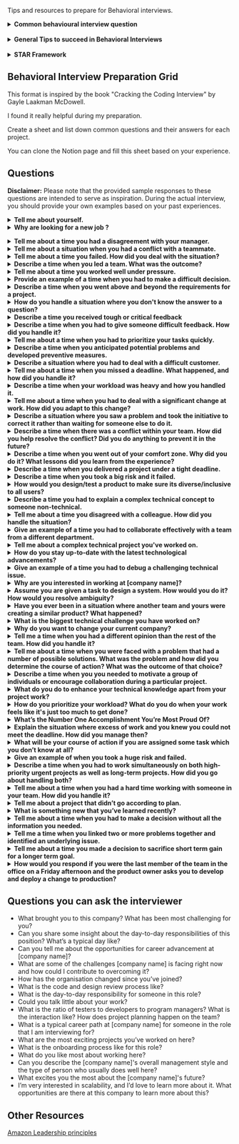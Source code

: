 
Tips and resources to prepare for Behavioral interviews.

<details>
<summary> <b>Common behavioural interview question </b></summary>

## Common behavioural interview question

<details>
<summary><b>Tell me about yourself.</b></summary>
I'm a Software Engineer with 5 years of experience in the tech industry, specializing in backend development. I hold a bachelor's degree in Computer Science, which gave me a strong foundation in programming and problem-solving.

Throughout my career, I've worked extensively with Java, Spring Boot, Hibernate, RESTful APIs, and Microservices, along with cloud services like AWS and Azure for developing web applications. Additionally, I have 2.5 years of experience as a full-stack developer, creating web applications using Angular and mobile apps with the Ionic and Cordova frameworks. My expertise extends to SQL and NoSQL databases, Kafka, Kubernetes, and other development tools as needed.

In my most recent role at Walmart Global Tech as an SDE III, I was part of a team that developed a data collection and insight generation application. This experience honed my technical skills and provided me with a solid foundation in large-scale product development, Agile methodologies, and SDLC in a complex environment.

I'm currently seeking new opportunities to expand my skill set with cutting-edge technologies, take on more ownership, contribute to the product vision, and possibly develop some leadership skills. I look forward to contributing to innovative projects and being part of a dynamic and forward-thinking environment.
</details>

<details>
<summary><b>Tell me about your project.</b></summary>
I'd love to tell you about a project I worked on called Customer Perception. This application is all about helping Walmart understand their customers better. It allows users to choose a specific group of customers, send them surveys, and then analyze the feedback to gain insights.

One of the coolest features is the Customer Spark Community, which launched in October 2018. It's Walmart's first exclusive community of customers who participate in various activities and earn points that can be redeemed for Walmart gift cards.

Customer Perception helps Walmart conduct research to understand why customers make certain decisions and how to influence those decisions. It also identifies the perceptions that affect brand and category sales.

Key features include:
* Collecting customer feedback through surveys
* Selecting audiences based on demographic and transaction data
* Using ready-made survey templates
* Providing detailed data reports and visualizations

The tech stack includes Java and Spring Boot for the backend, with a microservices architecture and Node.js. For databases, we use Elastic Search, AzureSQL, CosmosDB, BigQuery, and Azure Data Lake. The UI is built with React.js, data integration is handled by Kafka, and observability tools include Dynatrace, Splunk, and Spotlight.

![Application design overview](images/cp-application-overview-design.png)
</details>

</details>
<br>


<details>
<summary> <b>General Tips to succeed in Behavioral Interviews </b></summary>

## General Tips to succeed in Behavioral Interviews
1. **Understand the STAR Method:** Familiarize yourself with the STAR method (Situation, Task, Action, Result) for structuring your responses. This helps you provide clear and concise answers and keeps your answers focused.
1. **Listen attentively:** Pay close attention to the interviewer's questions and follow-up prompts. Make sure your responses directly address what's being asked.
1. **Be concise:** Keep your answers short and to the point. Don't go off-topic.
1. **Ask Clarifying Questions:** If you're unsure about a question, ask for clarification to ensure you understand what the interviewer is looking for It's ok to tell the interviewer you want time to collect your thoughts.
1. **Avoid Negative Language:** Refrain from speaking negatively about past employers, colleagues, or experiences.
1. **Stay professional and constructive:** You don't want to be disrespectful, offensive, arrogant, mean, confrontational.
1. **Highlight your strengths:** Frame your responses in a positive light. Even when discussing challenges or failures, focus on what you learned and how you improved.
1. **Ask thoughtful questions:** Interviewing is a two-way street. Ask questions to learn more about the company, culture, etc..
1. **It's ok to not have answer to every question:** If you are asked a question which you can't recall from past experience you can tell the interviewer *"I think I don't actually have this experience but I would love to tell you how I would react in this situation"*
1. **Highlight you are a Team Player:** Strike a balance between highlighting your qualities and your ability to work in a team and help others. Talk about stories that reflect qualities and team work (both you qualities and team work).
1. **Be Honest:** If you don't know the answer to a question, it's better to admit it than to make something up.
1. **Prepare ahead of time:** Preparing before the interview will help you remember things more easily and frame answers better.
1. **Practice common questions:** Best way to prepare is to go through common interview questions and think about how you would answer them.

</details>
<br>
<details>
<summary><b> STAR Framework</b></summary>
## STAR Framework
The STAR framework is a structured method for answering behavioral interview questions effectively.

STAR stands for Situation, Task, Action, and Result.

- **Situation (S):** Begin by describing the specific situation or context you were in. Set the stage for your story. Provide enough background information to help the interviewer understand the scenario.
    - Example: "In my previous role as a software engineer at XYZ Company, we were working on a project to improve the performance of our e-commerce platform."
-  **Task (T):** Next, explain the task or challenge you were faced with. What were the goals or objectives you needed to achieve in that situation?
    - Example: "The task was to reduce page load times and increase the overall responsiveness of our website to enhance the user experience."
- **Action (A):** Describe the actions you took to address the task or challenge. This is the most critical part of your response. Be specific about the steps you took, your responsibilities, and your thought process. Focus on your actions, not the team's actions.
    - Example: "To address this challenge, I first conducted a performance analysis to identify bottlenecks in the code. Then, I collaborated with the front-end and back-end teams to implement code optimizations, including browser caching, image compression, and code minification. I also introduced lazy loading for non-essential content."
- **Result (R):** Finally, share the results or outcomes of your actions. Be quantitative whenever possible. Describe the impact of your actions on the situation or task.
    - Example: "As a result of our optimizations, we achieved a 30% reduction in page load times and a 20% improvement in overall website performance. This led to a 15% increase in user engagement, as measured by longer session durations and higher conversion rates."

Here are a few more common behavioral interview questions along with STAR-based responses:
1. Tell me about a time when you had to solve a complex technical problem.
    - **Situation:** "While working as a software engineer at Company X..."
    - **Task:** "I was tasked with resolving a critical performance issue..."
    - **Action:** "I began by analyzing the codebase and identifying the root cause of the problem..."
    - **Result:** "As a result of my efforts, we saw a 40% improvement in system performance, leading to faster response times and increased customer satisfaction."
1. Describe a situation where you had to work as part of a team to achieve a common goal.
    - **Situation:** "During my tenure as a member of the development team at Company Y..."
    - **Task:** "Our goal was to deliver a major software release on schedule..."
    - **Action:** "I collaborated closely with my team members, participating in daily stand-ups, code reviews, and pair programming sessions..."
    - **Result:** "Thanks to our teamwork, we successfully delivered the release on time, resulting in positive feedback from stakeholders and increased user adoption."
1. Can you share an example of a time when you had to adapt to a rapidly changing project requirement?
    - **Situation:** "While working on a mobile app project at Company Z..."
    - **Task:** "The client requested several last-minute changes to the app's user interface design..."
    - **Action:** "I quickly organized a meeting with the design and development teams to discuss the changes and their feasibility within the timeline..."
    - **Result:** "We successfully implemented the design changes without delaying the project, and the app received positive reviews from users."

</details>


## Behavioral Interview Preparation Grid
This format is inspired by the book "Cracking the Coding Interview" by Gayle Laakman McDowell.

I found it really helpful during my preparation.

Create a sheet and list down common questions and their answers for each project.

You can clone the Notion page and fill this sheet based on your experience.

[//]: # (![Interview Preparation Grid]&#40;images/interview-preparation-grid.png&#41;)
[//]: # ([Notion Page]&#40;https://ashishps.notion.site/ashishps/Behavioral-Interview-Preparation-Grid-95f97d42f3494d86a3a683752c4b54b5&#41;)


## Questions
**Disclaimer:** Please note that the provided sample responses to these questions are intended to serve as inspiration. During the actual interview, you should provide your own examples based on your past experiences.
<details>
<summary><b>Tell me about yourself.</b></summary>
I am a software developer with over five years of experience in the tech industry, specializing in full-stack development. My journey in software development began with a bachelor's degree in Computer Science, which laid a solid foundation in programming and problem-solving skills.

Throughout my career, I have worked with various technologies and programming languages, including JavaScript, Python, and Java. I have a strong background in developing web applications, and I am particularly passionate about creating user-friendly, efficient, and scalable solutions. My most recent role was with XYZ Tech, where I was part of a team that developed a cloud-based logistics management system. This project not only honed my technical skills but also improved my abilities in teamwork and communication.

I am always eager to learn and grow. Apart from my project work, I regularly engage in professional development activities. This includes taking online courses to stay updated with the latest technological trends, participating in coding challenges, and contributing to open-source projects.

In my free time, I enjoy attending tech meetups and seminars, which helps me stay connected with the tech community and continuously learn from my peers. I also have a keen interest in AI and machine learning, and I am currently working on a personal project that utilizes machine learning algorithms to analyze and predict user behavior.

I am excited about the opportunity to bring my diverse skill set, passion for technology, and collaborative spirit to your team. I look forward to contributing to innovative projects and being a part of the dynamic and forward-thinking environment that your company is known for.
</details>
<details>
<summary><b>Why are looking for a new job ?</b></summary>
Loved my time at Walmart, While I've learned a ton at Walmart, especially seeing the big picture beyond just coding (thanks for that!), the structure can sometimes slow things down. 

At this point in my career, with 5 years of experience, I'm feeling the itch to grow beyond coding. Ideally, I'd love to explore new tech, contribute to product vision, a place with more ownership where my ideas can make a real impact and maybe even develop some leadership skills.

Honestly, the bureaucracy can sometimes make it tough to see your individual impact. Looking for a place with more ownership and a chance to make a real difference. Plus, the job market feels shaky for big companies, so security's a factor too.</details>
<details>
<summary><b>Tell me about a time you had a disagreement with your manager.</b></summary>
<ul>
    <li>
        <b>Situation: </b>At my previous job as a software engineer, I once found myself in disagreement with my manager over the approach to a new feature in our software application. My manager wanted to implement the feature using a certain technology stack that I believed was not the best choice for our long-term goals.
    </li>
    <li>
        <b>Task: </b>My task was to effectively communicate my concerns and suggest an alternative approach that I believed was more beneficial for the project.
    </li>
    <li>
        <b>Action: </b>I requested a one-on-one meeting with my manager to discuss this issue in detail. Before the meeting, I prepared a comprehensive comparison of the two technology stacks, highlighting aspects like long-term maintainability, performance, compatibility with our existing systems, and overall impact on the project timeline. During the meeting, I presented my findings in a respectful and concise manner, emphasizing my commitment to the project's success and the team's efficiency. I also made it clear that I respected his experience and perspective and was open to further discussion and compromise.
    </li>
    <li>
        <b>Result: </b>My manager appreciated the thorough analysis and was impressed with the initiative I had taken to research the alternatives. After further discussion and consultation with the team, we decided to adopt a hybrid approach, incorporating elements from both our suggestions. This incident not only led to a more robust solution for our project but also strengthened my relationship with my manager. It taught me the importance of open communication, thorough preparation, and respect for different viewpoints in resolving professional disagreements.
    </li>
</ul>
</details>
<details>
<summary><b>Tell me about a situation when you had a conflict with a teammate.</b></summary>
<ul>
    <li>
        <b>Situation: </b>During a previous role as a software developer, I was part of a team working on a new feature for our company’s main product. A conflict arose with a teammate, let's call her Sarah, who disagreed with my proposed implementation approach, favoring a different, more complex solution.
    </li>
    <li>
        <b>Task: </b>My task was to resolve this conflict in a way that would not only maintain team harmony but also ensure the best technical solution was chosen for our project.
    </li>
    <li>
        <b>Action: </b>I initiated a meeting with Sarah to understand her perspective and concerns. I listened attentively to her reasoning and explained my viewpoint and the benefits of my approach, including better maintainability and faster implementation time. Realizing that we were both not fully aligned, I suggested we present both approaches to the team and gather input. During the team meeting, we discussed the pros and cons of each method in detail. I made sure to keep the discussion focused on the technical merits of each approach rather than personal preferences.
    </li>
    <li>
        <b>Result: </b>The team ultimately decided that a combination of both our approaches was the best way forward. This hybrid solution combined the robustness of Sarah's method with the simplicity of mine. This resolution not only led to the successful completion of the feature but also improved my professional relationship with Sarah. We both appreciated each other's expertise and commitment to the project. This experience taught me the value of collaboration, open communication, and the importance of considering different perspectives in problem-solving.
    </li>
</ul>
</details>
<details>
<summary><b>Tell me about a time you failed. How did you deal with the situation?</b></summary>
<ul>
    <li>
        <b>Situation: </b>In my role as a software developer at a tech startup, I was responsible for developing a new feature for our application. This feature was highly anticipated and was supposed to significantly enhance user experience.
    </li>
    <li>
        <b>Task: </b>The task was not only to develop the feature but also to ensure it was robust and bug-free before the scheduled release date.
    </li>
    <li>
        <b>Action: </b>In my eagerness to meet the deadline and impress the team, I rushed through the testing phase, skipping some of the more thorough, time-consuming tests I usually perform. The feature was deployed in the update, but it quickly became apparent that it contained a critical bug that severely affected user experience. Realizing my mistake, I immediately took responsibility and informed my team lead. I then worked diligently to fix the bug, conducting a comprehensive review and testing process to ensure no other issues were present. I also initiated a root cause analysis to understand why the bug was missed and to prevent similar issues in the future.
    </li>
    <li>
        <b>Result: </b>The bug was fixed and an updated version of the app was released within 24 hours. While the initial release did cause some user frustration, my prompt response and communication with the affected users helped mitigate the situation. This experience was a humbling lesson in the importance of maintaining rigorous quality standards, regardless of time pressures. It also highlighted the value of thorough testing and the need to balance speed with reliability in software development. Since then, I have been more diligent in my testing processes, contributing to higher overall quality in subsequent releases.
    </li>
</ul>
</details>
<details>
<summary><b>Describe a time when you led a team. What was the outcome?</b></summary>
<ul>
    <li>
        <b>Situation: </b>At my previous job in a tech company, I was appointed as the lead developer for a critical project. The project's goal was to develop a new feature for our flagship product that would enable better data analytics capabilities for our clients.
    </li>
    <li>
        <b>Task: </b>My task was to lead a team of five developers and two UI/UX designers to deliver the project within a six-month timeframe. This involved not only technical leadership but also coordinating with other departments, managing timelines, and ensuring the team remained motivated and productive.
    </li>
    <li>
        <b>Action: </b>To effectively manage this project, I started by organizing a kickoff meeting to align everyone with the project goals and timelines. I established clear communication channels and regular check-ins to monitor progress. I encouraged open discussions, allowing team members to voice their ideas and concerns, fostering a collaborative environment. Recognizing the strengths of each team member, I delegated tasks accordingly, ensuring an efficient workflow. To maintain morale and manage workloads, I implemented flexible working hours and regular team-building activities. I also liaised with other department heads to ensure our work was in sync with the company's overall objectives and timelines.
    </li>
    <li>
        <b>Result: </b>The team worked cohesively and efficiently under this structure. We successfully completed the project two weeks ahead of schedule and within budget. The new feature was well-received by clients, leading to a 20% increase in customer satisfaction and a 15% increase in product sales. The project's success also led to my team being recognized by the company’s senior management, and several team members were subsequently promoted. This experience reinforced my skills in leadership, project management, and team collaboration, and it was a significant milestone in my professional development.
    </li>
</ul>
</details>
<details>
<summary><b>Tell me about a time you worked well under pressure.</b></summary>
<ul>
    <li>
        <b>Situation: </b>At my previous position as a software developer, our company faced a critical situation when a major client reported a significant bug in our software, which was affecting their day-to-day operations. The bug needed to be resolved urgently to maintain our client relationship and reputation.
    </li>
    <li>
        <b>Task: </b>As part of the development team, it was my responsibility to quickly identify and fix the bug. The pressure was immense due to the high stakes involved and the tight deadline set by the client, who needed the issue resolved within 48 hours.
    </li>
    <li>
        <b>Action: </b>I immediately began working on the issue, meticulously combing through the code to identify the source of the bug. To manage the pressure, I broke down the task into smaller, manageable parts and set mini-deadlines for each. I stayed in constant communication with my team, updating them on my progress and seeking their input when necessary. I also coordinated with the client's technical team to better understand the issue from their perspective. After long hours of focused work, I identified a flaw in the recent update that caused the bug. I worked on the fix, rigorously tested it to ensure it wouldn't lead to other issues, and then deployed it.
    </li>
    <li>
        <b>Result: </b>The bug was resolved well within the 48-hour deadline. The client was extremely pleased with the prompt and efficient response, and our swift action helped strengthen their trust in our company. This experience not only demonstrated my ability to work effectively under pressure but also reinforced the importance of clear communication, teamwork, and a methodical approach to problem-solving in high-pressure situations. It was a significant learning experience and a testament to my resilience and technical skills.
    </li>
</ul>
</details>
<details>
<summary><b>Provide an example of a time when you had to make a difficult decision.</b></summary>
<ul>
    <li>
        <b>Situation: </b>In my last role as a software developer at a mid-sized tech company, we were working on a major update for one of our key products. During the development phase, I discovered that a significant portion of the legacy code was not compatible with the new features we planned to implement.
    </li>
    <li>
        <b>Task: </b>As the lead developer, it was my responsibility to decide whether to refactor the legacy code, which would be time-consuming and potentially delay our release, or to proceed with the existing codebase, which would limit the functionality of the new features.
    </li>
    <li>
        <b>Action: </b>After a thorough analysis, I concluded that refactoring the legacy code was essential for the long-term success and scalability of the product. I presented my findings to the team and management, outlining the benefits of refactoring against the potential risks and delays. This involved a detailed explanation of the technical challenges and the implications for product performance. I advocated for a phased approach to the refactor, which would allow us to manage the workload more effectively and minimize disruption.
    </li>
    <li>
        <b>Result: </b>My decision was supported by the team and management. The refactoring process took an additional three weeks, but the outcome was a more robust, efficient, and scalable product. This decision not only improved the current update but also streamlined future development efforts, as the new codebase was much easier to work with. The product's performance metrics improved significantly, and the feedback from clients was overwhelmingly positive. This experience taught me the importance of making forward-thinking decisions, even when they involve difficult trade-offs, and reinforced the value of clear communication and strategic planning in software development.
    </li>
</ul>
</details>
<details>
<summary><b>Describe a time when you went above and beyond the requirements for a project.</b></summary>
<ul>
    <li>
        <b>Situation: </b>While working as a software developer at a tech startup, I was part of a team developing a new mobile application. The project had a tight deadline and was crucial for the company's growth strategy.
    </li>
    <li>
        <b>Task: </b>My initial responsibility was to develop several features of the app within the set timeline. However, I recognized an opportunity to not only meet but exceed the project requirements by enhancing the user experience and performance of the application.
    </li>
    <li>
        <b>Action: </b>After completing my assigned tasks ahead of schedule, I took the initiative to conduct additional research on the latest user interface (UI) and user experience (UX) trends relevant to our app. I proposed and received approval to implement a set of advanced UI enhancements. Outside of regular work hours, I developed a more intuitive navigation system and integrated several innovative features, such as gesture controls and predictive text input, which were not part of the original scope. I collaborated with the UI/UX team to ensure these enhancements aligned with the overall design philosophy and with the backend team to ensure compatibility and performance optimization.
    </li>
    <li>
        <b>Result: </b>The additional features I implemented were well-received by the team and, ultimately, by the users upon release. The app received positive reviews, particularly highlighting its user-friendly interface and innovative features. These enhancements played a significant role in the app achieving a higher than expected user retention rate. This experience not only demonstrated my commitment and ability to go above and beyond but also underscored the importance of proactive initiative and staying ahead of industry trends in software development.
    </li>
</ul>
</details>
<details>
<summary><b>How do you handle a situation where you don't know the answer to a question?</b></summary>
<ul>
    <li>
        <b>Situation: </b>In my previous role as a software developer at a tech firm, during a crucial client meeting, I was asked about integrating our software with a technology I was not familiar with.
    </li>
    <li>
        <b>Task: </b>It was important to handle the situation professionally without losing the client's confidence in our team's expertise.
    </li>
    <li>
        <b>Action: </b>I acknowledged that I didn’t have the information on hand but assured them of my commitment to finding a solution. I explained the steps I would take to get the necessary information: firstly, researching the technology myself, and secondly, consulting with my team who might have relevant experience or insights. I requested a short period to gather the information and scheduled a follow-up meeting. After the client meeting, I delved into researching the technology, learning its fundamentals, and how it could potentially integrate with our software. I also reached out to a colleague who had experience with similar integrations and gathered valuable insights.
    </li>
    <li>
        <b>Result: </b>Within two days, I was able to not only understand the technology but also developed a preliminary integration strategy. In the follow-up meeting, I presented this strategy to the client, which not only met their requirements but also showcased our team's adaptability and commitment to providing tailored solutions. The client was impressed with the quick turnaround and the thoroughness of the response, which further strengthened our relationship. This experience reinforced the importance of honest communication, proactive problem-solving, and leveraging team knowledge in my professional development.
    </li>
</ul>
</details>
<details>
<summary><b>Describe a time you received tough or critical feedback</b></summary>
<ul>
    <li>
        <b>Situation: </b>In my role as a software developer at a tech company, we had just completed a major phase of a project where I was responsible for developing a key component of the application. During our review meeting, my manager provided critical feedback on my work.
    </li>
    <li>
        <b>Task: </b>The feedback was regarding the performance inefficiencies in the code I had written. My task was not only to address the specific issue but also to demonstrate my ability to respond constructively to critical feedback.
    </li>
    <li>
        <b>Action: </b>Initially, I was surprised as I had put significant effort into the project. However, I recognized the importance of embracing constructive criticism to improve. I requested more details to understand the specific concerns. I then took time to thoroughly review my code and identified areas where performance could be optimized. I also reached out to a more experienced colleague for advice on best practices in performance optimization. Over the next week, I worked on revising the code, implementing more efficient algorithms, and reducing unnecessary complexity. Additionally, I volunteered to attend a workshop on advanced performance optimization techniques to further enhance my skills.
    </li>
    <li>
        <b>Result: </b>The revised code significantly improved the application's performance, receiving positive feedback from both my manager and the client. This experience taught me the value of constructive feedback as a tool for professional growth. It also highlighted the importance of continuous learning and collaboration in software development. Responding positively to this tough feedback not only improved the project outcome but also helped me develop as a more skilled and adaptable developer.
    </li>
</ul>
</details>
<details>
<summary><b>Describe a time when you had to give someone difficult feedback. How did you handle it?</b></summary>
<ul>
    <li>
        <b>Situation: </b>While working as a senior software developer at a tech company, I was mentoring a junior developer, let's call him Alex. Alex was enthusiastic and talented, but I noticed that his code often lacked proper documentation, which is crucial for our team's workflow and long-term project maintenance.
    </li>
    <li>
        <b>Task: </b>My task was to provide Alex with this critical feedback in a way that was constructive and encouraging, without discouraging his enthusiasm and confidence.
    </li>
    <li>
        <b>Action: </b>I arranged a one-on-one meeting with Alex to discuss his recent work. I started by acknowledging the strengths in his coding skills and the value he brought to the team. Then, I gently introduced the issue of the lack of documentation in his code. I explained the importance of comprehensive documentation, not only for the current team but also for any future developers who might work on the project. To guide him, I provided examples of well-documented code and offered to share resources and best practices on effective documentation. I made sure to keep the tone of the conversation positive and focused on growth and learning.
    </li>
    <li>
        <b>Result: </b>Alex responded well to the feedback. He understood the importance of documentation and began to improve in this area. Over the next few projects, there was a noticeable enhancement in his code documentation. He even thanked me later for the feedback, acknowledging how it helped him become a better developer. This experience underscored the importance of delivering feedback in a constructive manner, focusing on growth and learning, and the value of mentorship in a team's development.
    </li>
</ul>
</details>
<details>
<summary><b>Tell me about a time when you had to prioritize your tasks quickly.</b></summary>
<ul>
    <li>
        <b>Situation: </b>In my previous role as a software developer at a fast-paced tech startup, our team was often juggling multiple projects simultaneously. There was one particular week where the demands peaked unexpectedly.
    </li>
    <li>
        <b>Task: </b>I was in the middle of developing a new feature for our main product, but at the same time, a critical bug was reported in another project that I had previously worked on. This bug was causing significant issues for one of our key clients. My task was to address both the urgent bug fix and the ongoing development work without compromising the quality and timeline of either.
    </li>
    <li>
        <b>Action: </b>I quickly assessed the situation and prioritized the tasks. Resolving the critical bug was the immediate priority due to its impact on the client. I communicated this to my team lead and requested a brief pause on the feature development. I then focused on identifying and fixing the bug. After dedicating a few hours to this, I was able to deploy a patch to resolve the issue. Once the urgent matter was handled, I shifted my focus back to the feature development. To manage my time effectively, I broke down the remaining development work into smaller tasks and set specific mini-deadlines. I also stayed a couple of extra hours for the next few days to ensure I was back on track with the feature development.
    </li>
    <li>
        <b>Result: </b>The quick response to the bug resulted in minimal disruption for the client, who expressed their appreciation for our prompt action. The feature development was also completed on time, meeting the planned release schedule. This experience reinforced my ability to quickly prioritize tasks under pressure, the importance of effective time management, and clear communication with team leads and clients. It was a valuable lesson in balancing urgent and important tasks in a dynamic work environment.
    </li>
</ul>
</details>
<details>
<summary><b>Describe a time when you anticipated potential problems and developed preventive measures.</b></summary>
<ul>
    <li>
        <b>Situation: </b>In my previous role as a software developer at a digital services company, we were working on a large-scale web application expected to handle a high volume of user traffic post-launch.
    </li>
    <li>
        <b>Task: </b>Based on my experience, I recognized early on that we might face scalability issues if the user base grew rapidly. My task was to ensure the application was scalable and could handle the projected increase in traffic without performance degradation.
    </li>
    <li>
        <b>Action: </b>To address this, I proposed conducting a series of load testing procedures before the launch. I collaborated with the testing team to design and implement these tests, which simulated varying levels of user traffic. This allowed us to identify bottlenecks in the system's ability to handle high concurrent user loads. Based on the test results, I led a team effort to optimize database queries, implement efficient caching mechanisms, and utilize load balancing solutions. Additionally, I advocated for the integration of an auto-scaling solution for our cloud infrastructure, ensuring that the application could dynamically adjust to traffic demands.
    </li>
    <li>
        <b>Result: </b>These proactive measures paid off when the application launched. The launch campaign was highly successful, leading to a rapid influx of users. Thanks to the scalability improvements, the application handled the surge in traffic flawlessly, with no significant performance issues. This success not only boosted the client’s confidence in our company but also led to recognition from our senior management for the foresight and technical proficiency demonstrated by our team. This experience reinforced the importance of anticipating potential challenges and proactively implementing solutions in software development.
    </li>
</ul>
</details>
<details>
<summary><b>Describe a situation where you had to deal with a difficult customer.</b></summary>
<ul>
    <li>
        <b>Situation: </b>In my role as a software developer at a software solutions company, we once had a client who was particularly challenging. They were unhappy with the initial version of a custom software tool we developed for them, claiming it didn't meet their expectations despite their requirements being met according to the project brief.
    </li>
    <li>
        <b>Task: </b>My task was to address the client's concerns, understand their specific issues with the product, and find a solution that would satisfy them without compromising our team's workflow and other project commitments.
    </li>
    <li>
        <b>Action: </b>I initiated a meeting with the client to discuss their concerns in detail. During the meeting, I actively listened to their feedback, taking notes on specific issues they pointed out. I realized that there was a gap between their expectations and what was communicated during the project planning phase. To address this, I proposed a series of modifications to the software, which included some additional features that aligned with their business needs. I also set up weekly progress meetings with the client to ensure they were continually updated and their feedback was integrated into the development process. This approach helped in rebuilding their trust and ensuring their requirements were precisely met.
    </li>
    <li>
        <b>Result: </b>The modifications and additional features were well-received by the client. They were particularly pleased with the open line of communication and the responsiveness of our team to their needs. This not only salvaged an important client relationship but also led to further business opportunities with them. The experience taught me the value of empathy, clear communication, and flexibility in customer service. It also highlighted the importance of understanding and managing client expectations effectively in the software development industry.
    </li>
</ul>
</details>
<details>
<summary><b>Tell me about a time when you missed a deadline. What happened, and how did you handle it?</b></summary>
<ul>
    <li>
        <b>Situation: </b>In my previous role as a software developer at a digital agency, I was working on a critical update for a client's e-commerce website. The update was complex, involving several new features and integrations.
    </li>
    <li>
        <b>Task: </b>The project had a tight deadline, and it was my responsibility to ensure the timely delivery of the backend components I was working on. The deadline was crucial as it coincided with a major promotional event the client had planned.
    </li>
    <li>
        <b>Action: </b>As the deadline approached, it became evident that I was going to miss it. Unanticipated technical challenges and integration issues had slowed down the progress significantly. As soon as I realized this, I communicated the situation to my project manager and the client, explaining the reasons for the delay and providing a revised estimate for completion. I also proposed a contingency plan where we would roll out the most critical features first, allowing the client to go ahead with their event, followed by a phased deployment of the remaining features. I increased my work hours and focused intensively on the critical features to meet the new timeline.
    </li>
    <li>
        <b>Result: </b>The client appreciated the transparency and the proactive approach to managing the situation. The critical features were successfully implemented in time for their event, and the remaining updates were rolled out shortly after. Although missing the original deadline was not ideal, the situation was handled in a way that maintained the client’s trust and avoided major disruptions to their business. This experience taught me valuable lessons about risk assessment, contingency planning, and the importance of clear communication under pressure. It also motivated me to develop better time estimation and project management skills, which have been beneficial in my subsequent projects.
    </li>
</ul>
</details>
<details>
<summary><b>Describe a time when your workload was heavy and how you handled it.</b></summary>
<ul>
    <li>
        <b>Situation: </b>At my previous job as a software developer in a growing tech company, there was a period where we were short-staffed due to several team members leaving for new opportunities. During this time, the workload significantly increased as we were in the midst of several key projects.
    </li>
    <li>
        <b>Task: </b>My task was to manage my increased workload effectively, ensuring that all projects I was involved in progressed without compromising on quality or deadlines.
    </li>
    <li>
        <b>Action: </b>I started by prioritizing my tasks based on project deadlines and importance. I organized my work schedule to focus on the most critical tasks during my most productive hours of the day. For larger projects, I broke down tasks into smaller, manageable chunks and set mini-deadlines to keep myself on track. I also communicated transparently with my manager about my capacity, ensuring they were aware of my workload and the progress of the projects. Recognizing the importance of avoiding burnout, I made sure to take regular short breaks to maintain productivity. Additionally, I automated and streamlined some of my routine tasks using scripts, which saved a significant amount of time.
    </li>
    <li>
        <b>Result: </b>Through careful planning and time management, I successfully met all the project deadlines. My approach allowed me to maintain the quality of my work despite the increased pressure. This period was challenging but also proved to be a valuable learning experience in managing heavy workloads, improving efficiency, and the importance of clear communication with management. The experience also demonstrated my ability to adapt and perform under pressure, which was positively acknowledged by my team and management.
    </li>
</ul>
</details>
<details>
<summary><b>Tell me about a time when you had to deal with a significant change at work. How did you adapt to this change?</b></summary>
<ul>
    <li>
        <b>Situation: </b>At my previous position as a software developer in a large tech company, our team was informed that we would be transitioning from our traditional monolithic architecture to a microservices architecture. This was a substantial shift in our approach to software development and required learning new technologies and methodologies.
    </li>
    <li>
        <b>Task: </b>As someone who had primarily worked with monolithic architectures, my task was not only to quickly upskill myself in microservices but also to contribute effectively to the transition process.
    </li>
    <li>
        <b>Action: </b>I took a proactive approach to this challenge. I started by enrolling in an online course on microservices architecture to build a solid theoretical understanding. Simultaneously, I spent time outside of work hours experimenting with creating small microservices to gain practical experience. I also joined study groups within the company where we shared knowledge and best practices. To stay updated, I followed industry experts on social media and participated in relevant webinars and workshops. Throughout this transition, I maintained open communication with my team and manager, sharing my progress and seeking feedback.
    </li>
    <li>
        <b>Result: </b>This proactive and immersive approach enabled me to adapt quickly to the change. Within a few months, I was actively contributing to the design and development of microservices for our projects. My ability to adapt and learn rapidly was recognized by my peers and superiors, and I was given the responsibility to lead a key microservice module in one of our major projects. The transition to microservices significantly improved our team's efficiency and the scalability of our applications. This experience was immensely rewarding as it not only enhanced my technical skills but also demonstrated my adaptability and eagerness to embrace new challenges.
    </li>
</ul>
</details>
<details>
<summary><b>Describe a situation where you saw a problem and took the initiative to correct it rather than waiting for someone else to do it.</b></summary>
<ul>
    <li>
        <b>Situation: </b>In my role as a software developer at a digital marketing agency, I noticed that our project deployment process was inefficient. Each deployment required manual steps that were time-consuming and prone to errors, leading to delays and occasional downtime.
    </li>
    <li>
        <b>Task: </b>Recognizing that this was a recurring problem affecting the productivity of the entire development team, I took it upon myself to find a solution. My task was to streamline the deployment process, reduce the potential for errors, and minimize downtime.
    </li>
    <li>
        <b>Action: </b>I proposed the idea of automating the deployment process to my team lead. After getting the approval, I researched various continuous integration and continuous deployment (CI/CD) tools and selected one that best fit our needs. On my own initiative, I developed a CI/CD pipeline that automated several steps of our deployment process, including code integration, testing, and deployment to production servers. I tested the pipeline thoroughly in a staging environment to ensure its reliability. Once it was ready, I conducted a training session for my team to demonstrate how to use the new system and documented the entire process for future reference.
    </li>
    <li>
        <b>Result: </b>The automated CI/CD pipeline significantly improved our deployment process. It not only reduced the deployment time by over 50% but also nearly eliminated downtime and errors associated with manual deployments. My team appreciated the initiative as it allowed them to focus more on development tasks rather than operational issues. This initiative was recognized by our management, and it led to a more widespread adoption of automation practices within the company. The experience strengthened my problem-solving and initiative-taking skills and demonstrated the importance of proactive actions in improving workplace efficiency.
    </li>
</ul>
</details>
<details>
<summary><b>Describe a time when there was a conflict within your team. How did you help resolve the conflict? Did you do anything to prevent it in the future?</b></summary>
<ul>
    <li>
        <b>Situation: </b>In my previous role as a software developer at a mid-sized tech company, we were working on a significant update for our main product. A conflict arose between two team members, John and Sarah, about the implementation approach for a crucial feature. John wanted to use a more innovative, untested method, while Sarah advocated for a traditional, proven approach. The disagreement escalated, causing a rift in the team and impacting morale.
    </li>
    <li>
        <b>Task: </b>As a senior member of the team, my task was not only to help resolve the conflict but also to restore team harmony and ensure that such conflicts were minimized in the future.
    </li>
    <li>
        <b>Action: </b>I first met with John and Sarah individually to understand their perspectives. I listened empathetically to both, acknowledging the merits of their respective views. Then, I organized a team meeting where John and Sarah could present their arguments. The goal was to foster a constructive discussion rather than a debate. During the meeting, I facilitated a calm and objective discussion, ensuring both sides were heard and respected. After much discussion, we collectively decided to prototype both approaches in a controlled environment to objectively assess their viability. To prevent future conflicts, I proposed regular team-building activities and open-forum meetings where team members could discuss their viewpoints and concerns openly before they escalated into conflicts.
    </li>
    <li>
        <b>Result: </b>The prototyping exercise showed that while John’s method was innovative, it was not stable enough for our current project. We decided to go with Sarah’s approach, but agreed to explore John's method in a future project. This resolution was accepted by both parties, and the team's morale improved significantly. The team-building activities and open forums also proved to be effective in strengthening team cohesion and communication. This experience taught me the importance of effective conflict resolution and proactive communication in maintaining a collaborative and productive team environment.
    </li>
</ul>
</details>
<details>
<summary><b>Describe a time when you went out of your comfort zone. Why did you do it? What lessons did you learn from the experience?</b></summary>
<ul>
    <li>
        <b>Situation: </b>At my previous job as a software developer, I primarily worked on backend development with languages like Java and Python. However, a new project came up that required extensive front-end work, specifically using a modern JavaScript framework that I was not very familiar with at the time.
    </li>
    <li>
        <b>Task: </b>Despite my lack of experience in this area, I volunteered to take on the front-end responsibilities for the project. My goal was to broaden my skill set and contribute more comprehensively to the project’s success.
    </li>
    <li>
        <b>Action: </b>To prepare myself, I started taking online courses and tutorials on the specific JavaScript framework in my own time. I reached out to a colleague who was experienced in front-end development for mentorship and regularly reviewed code with them to ensure I was on the right track. Despite the initial challenges and a steep learning curve, I dedicated extra hours to practice and gradually became more proficient. I actively sought feedback on my work to continuously improve and ensure the quality of the front-end components I was developing.
    </li>
    <li>
        <b>Result: </b>By the end of the project, I had successfully implemented several key front-end features. The experience not only enhanced my technical skills but also gave me a better understanding of the full spectrum of software development. This significantly boosted my confidence in taking on diverse tasks. I learned the importance of adaptability in the tech industry and the value of stepping out of your comfort zone to foster personal and professional growth. This experience has since encouraged me to embrace new challenges and continuously expand my skill set.
    </li>
</ul>
</details>
<details>
<summary><b>Describe a time when you delivered a project under a tight deadline.</b></summary>
<ul>
    <li>
        <b>Situation: </b>In my previous role as a software developer at a fintech company, we were tasked with developing a new feature for our mobile banking app. This feature was crucial for an upcoming regulatory compliance deadline, and we had a very tight timeframe to get it live.
    </li>
    <li>
        <b>Task: </b>My responsibility was to lead the development of this feature, ensuring it met all regulatory requirements and was delivered on time. The deadline was critical, and there was no room for extension due to the regulatory nature of the project.
    </li>
    <li>
        <b>Action: </b>To manage this challenge, I first conducted a thorough planning session with my team to outline the scope and break down the project into smaller, manageable tasks. I then prioritized these tasks based on their importance and dependencies. Recognizing the tight deadline, I implemented agile development practices, with daily stand-up meetings to track progress and identify any blockers early. I also coordinated closely with the compliance and testing teams to ensure that the feature met all necessary regulations and quality standards. To maximize productivity, I encouraged the team to focus on core functionality first and tackle nice-to-have features only if time permitted.
    </li>
    <li>
        <b>Result: </b>Through diligent work and effective team coordination, we completed the development ahead of schedule, which gave us extra time for thorough testing and quality assurance. The feature was successfully launched within the deadline and met all the regulatory requirements. The successful delivery under a tight deadline was well-received by the management and appreciated by the compliance team. This experience reinforced the importance of strategic planning, agile methodologies, and clear communication in successfully managing and delivering projects under tight deadlines.
    </li>
</ul>
</details>
<details>
<summary><b>Describe a time when you took a big risk and it failed.</b></summary>
<ul>
    <li>
        <b>Situation: </b>In my role as a software developer at a tech startup, I was part of a team working on an innovative new feature for our product. Based on my research and understanding of emerging technologies, I proposed using a cutting-edge but relatively untested technology stack that promised significant performance improvements over more established alternatives.
    </li>
    <li>
        <b>Task: </b>My task was to develop a core component of our product using this new technology. I believed that if successful, it would not only enhance the functionality of our product but also give us a competitive edge in the market.
    </li>
    <li>
        <b>Action: </b>After getting approval from my team lead, I began the development process. I invested a significant amount of time learning the intricacies of this new technology and started building the component. I was confident in its potential and worked diligently to integrate it into our product.
    </li>
    <li>
        <b>Result: </b>Unfortunately, despite my efforts, the integration of this new technology did not go as planned. We faced numerous unforeseen challenges, and it became increasingly clear that the technology was not yet stable enough for our needs. The component I developed struggled with reliability issues, and ultimately, we had to revert to a more traditional technology stack, which delayed our development timeline. This experience, while a failure in its immediate objective, provided valuable insights. It taught me the importance of balancing innovation with feasibility, especially in a production environment. I learned the hard way that while it's important to explore and push boundaries, it's equally crucial to thoroughly assess the risks and readiness of new technologies. This experience has since guided me in making more informed decisions when considering the adoption of emerging technologies in projects.
    </li>
</ul>
</details>
<details>
<summary><b>How would you design/test a product to make sure its diverse/inclusive to all users?</b></summary>
<ul>
    <li>
        <b>Situation: </b>In my previous role at a software development company, we were creating a new health and fitness app. Early in the design phase, it became apparent that our initial user interface and content did not adequately address the diverse needs and experiences of all potential users, including those with disabilities and from various cultural backgrounds.
    </li>
    <li>
        <b>Task: </b>My task was to lead the effort in redesigning and testing the app to ensure it was inclusive and accessible to a broad user base, including people with different abilities and from diverse cultural backgrounds.
    </li>
    <li>
        <b>Action: </b>To address this, I initiated a comprehensive review of our design and development process. I advocated for and implemented the following actions:
        <ol>
            <li>
            <b>User Research:</b> Conducted extensive user research to understand the needs and preferences of a diverse user group. This included surveys, interviews, and focus groups with participants of varied ages, abilities, and cultural backgrounds.
            </li>
            <li>
            <b>Inclusive Design Principles:</b> Integrated inclusive design principles into our development process. This involved considering factors such as color contrast for visually impaired users, text size options, and culturally sensitive content.
            </li>
            <li>
            <b>Diverse Testing Team:</b> Assembled a diverse group of beta testers who could provide feedback from different perspectives. This group included people with disabilities, non-native English speakers, and users from various age groups and cultural backgrounds.
            </li>
            <li>
            <b>Accessibility Standards:</b> Ensured that the app met international accessibility standards, such as the Web Content Accessibility Guidelines (WCAG).
            </li>
            <li>
            <b>Regular Feedback Loops:</b> Established regular feedback loops during the development cycle to incorporate user input into the design continually.
            </li>
        </ol>
    </li>
    <li>
        <b>Result: </b>The revised app received positive feedback for its inclusivity and user-friendly design. Users particularly appreciated features such as adjustable text sizes, high-contrast color schemes, and culturally diverse content. This approach not only broadened our market reach but also positively impacted our brand image. The project taught me the importance of empathy in design, the value of diverse perspectives in developing products, and the need for ongoing user engagement to create truly inclusive software solutions.
    </li>
</ul>
</details>
<details>
<summary><b>Describe a time you had to explain a complex technical concept to someone non-technical.</b></summary>
<ul>
    <li>
        <b>Situation: </b>At my previous job as a software developer, we were developing a new feature that utilized machine learning algorithms. During a team meeting, a non-technical stakeholder from the marketing department was present and expressed interest in understanding how this feature works, as it was crucial for their upcoming marketing campaign.
    </li>
    <li>
        <b>Task: </b>My task was to explain the complex concept of machine learning algorithms to someone without a technical background in a way that was easy to understand and relevant to their work.
    </li>
    <li>
        <b>Action: </b>I prepared a brief presentation, avoiding technical jargon and focusing on the fundamentals. I used an analogy to simplify the concept: I compared the machine learning algorithm to teaching a child to differentiate between different types of fruits by showing examples. This analogy helped in relating the concept of 'learning from data' in a tangible way. I also used visual aids to demonstrate how the algorithm processes data and improves over time. After the explanation, I related it back to how this technology would enhance user experience and benefit the marketing campaign, which was their main area of interest.
    </li>
    <li>
        <b>Result: </b>The stakeholder appreciated the clear and relatable explanation. They left the meeting with a good understanding of how the feature worked and how it could be leveraged in their marketing strategies. This experience reinforced to me the importance of effective communication skills in technical roles, especially the ability to convey complex concepts in simple terms. It also highlighted the value of cross-departmental collaboration in a tech-driven workplace.
    </li>
</ul>
</details>
<details>
<summary><b>Tell me about a time you disagreed with a colleague. How did you handle the situation?</b></summary>
<ul>
    <li>
        <b>Situation: </b>At my previous job as a software developer, we were working on a large-scale web application. A new feature was being implemented, and I had a disagreement with a colleague, whom we'll call Jake, about the best approach to database design for this feature. Jake wanted to use a NoSQL database for greater flexibility, while I believed a relational SQL database was more appropriate due to its strong consistency and established relationships between data entities.
    </li>
    <li>
        <b>Task: </b>My task was to resolve this disagreement in a way that would lead to the best technical decision for the project and maintain a positive working relationship with Jake.
    </li>
    <li>
        <b>Action: </b>I proposed that Jake and I have a dedicated meeting to discuss our viewpoints in detail. During the meeting, I listened carefully to Jake’s reasoning and shared my perspective, emphasizing the importance of data integrity and consistency for our application’s requirements. To reach a consensus, I suggested we create a small prototype for each approach, allowing us to assess the pros and cons in a practical context. We also agreed to consult with other team members and gather their insights. This collaborative approach allowed us to evaluate both options objectively.
    </li>
    <li>
        <b>Result: </b>After testing both prototypes and discussing with the team, we concluded that the SQL approach was more suited to our needs. Jake appreciated the empirical and collaborative manner in which the disagreement was handled. This experience not only led to a technically sound decision for the project but also strengthened the team’s ability to resolve disagreements constructively. It was a valuable lesson in the importance of open communication, collaboration, and evidence-based decision-making in software development.
    </li>
</ul>
</details>
<details>
<summary><b>Give an example of a time you had to collaborate effectively with a team from a different department.</b></summary>
<ul>
    <li>
        <b>Situation: </b>In my last role as a software developer at a digital marketing firm, our development team was tasked with creating a new analytics tool. This tool was intended to provide in-depth customer engagement metrics. To ensure its effectiveness, we needed to collaborate closely with the marketing department, who were the end-users of this tool.
    </li>
    <li>
        <b>Task: </b>My responsibility was not only to contribute to the development of the tool but also to ensure that it met the specific needs and expectations of the marketing team.
    </li>
    <li>
        <b>Action: </b>To facilitate this collaboration, I initiated a series of joint meetings between the development and marketing teams. During these meetings, we discussed the marketing team's requirements and expectations in detail. I made sure to ask clarifying questions to fully understand their needs and to explain technical constraints and possibilities in a way that was accessible to non-technical team members. We decided to adopt an agile development approach, allowing for iterative feedback and adjustments. I also set up a shared communication channel for continuous dialogue and updates. My focus was on maintaining clear and open communication throughout the development process, ensuring that both teams were aligned on the goals and progress of the project.
    </li>
    <li>
        <b>Result: </b>This collaborative approach proved highly effective. The marketing team's insights were invaluable in shaping the tool’s functionality, and our iterative process allowed us to fine-tune features and interfaces in response to their feedback. The final product was well-received by the marketing team, significantly enhancing their workflow and data analysis capabilities. This experience underscored the importance of cross-departmental collaboration in developing software that truly meets user needs. It also honed my skills in translating technical concepts to non-technical audiences and reinforced the value of clear, continuous communication in collaborative projects.
    </li>
</ul>
</details>
<details>
<summary><b>Tell me about a complex technical project you've worked on.</b></summary>
<ul>
    <li>
        <b>Situation: </b>In my previous role as a software developer at a data analytics company, we embarked on a project to develop a large-scale data processing and analysis platform. The platform was designed to handle vast amounts of data from various sources and provide real-time analytics.
    </li>
    <li>
        <b>Task: </b>My task was to lead the backend development team responsible for creating the data processing engine. This engine needed to be highly efficient, scalable, and capable of processing terabytes of data in real-time.
    </li>
    <li>
        <b>Action: </b>To tackle this challenge, I started by conducting thorough research to choose the right technology stack that could meet our performance requirements. We decided on using a combination of high-performance computing techniques and distributed processing frameworks. I led my team in designing a microservices architecture to ensure scalability and maintainability. We employed advanced algorithms for data processing and used distributed computing frameworks like Apache Spark for handling large-scale data.
        Throughout the development process, I ensured that we followed best practices in code reviews, testing, and documentation. I also worked closely with the front-end team and data scientists to ensure seamless integration and alignment with the user interface and data analysis needs.
    </li>
    <li>
        <b>Result: </b>After several months of development, the platform was successfully launched. It was able to process and analyze data at a scale and speed that significantly exceeded our initial benchmarks. Our clients were able to gain insights from their data much faster than before, greatly enhancing their decision-making processes. This project was not only a technical achievement for our team but also a commercial success for the company. It taught me the importance of thoughtful architecture design, the power of teamwork, and the value of rigorous testing and optimization in building robust, high-performance software solutions.
    </li>
</ul>
</details>
<details>
<summary><b>How do you stay up-to-date with the latest technological advancements?</b></summary>
<ul>
    <li>
    As a software developer, I believe it's essential to stay current with the latest technological trends and advancements to ensure I'm bringing the most efficient and innovative solutions to my work. I have a multi-pronged approach to staying updated:
    <ol>
    <li>
    <b>Online Learning Platforms:</b> I regularly use platforms like Coursera, Udacity, and Pluralsight to take courses on emerging technologies and programming languages. This not only helps me learn new skills but also keeps me abreast of the latest developments in the tech world.
    </li>
    <li>
    <b>Industry News and Publications:</b> I follow key technology websites and blogs like TechCrunch, Wired, and Hacker News. This keeps me informed about the latest trends and breakthroughs in technology.
    </li>
    <li>
    <b>Community Engagement:</b> I am an active member of several online forums and local tech communities, such as Stack Overflow and GitHub. Participating in discussions and collaborating on open-source projects allows me to learn from peers and stay connected with the broader tech community.
    </li>
    <li>
    <b>Conferences and Meetups:</b> Attending industry conferences, webinars, and local meetups is another way I stay informed. These events provide insights into industry trends and offer networking opportunities with other professionals.
    </li>
    <li>
    <b>Experimentation and Personal Projects:</b> I believe in learning by doing. So, I often experiment with new technologies by incorporating them into my personal projects. This hands-on approach helps deepen my understanding and assess the practical application of new tools and frameworks.
    </li>
    By combining these methods, I manage to stay well-informed and adapt to the constantly evolving tech landscape. This not only enhances my current work but also prepares me for future challenges and opportunities in software development.
    </ol>
</ul>
</details>
<details>
<summary><b>Give an example of a time you had to debug a challenging technical issue.</b></summary>
<ul>
    <li>
        <b>Situation: </b>While working as a software developer at a digital media company, our team faced a critical issue where our content management system (CMS) would sporadically crash, significantly disrupting the workflow of the content team.
    </li>
    <li>
        <b>Task: </b>My task was to identify and resolve the root cause of these crashes. The challenge was heightened by the sporadic nature of the issue, which made it difficult to replicate and diagnose.
    </li>
    <li>
        <b>Action: </b>I began by meticulously analyzing the system logs and error reports from each incident. Although this didn’t immediately reveal the cause, it allowed me to rule out several potential issues. I then developed a hypothesis that the problem might be related to memory leaks in our application. To test this, I used a combination of profiling tools to monitor the application's memory usage over time and under various loads. After extensive testing, I discovered that under certain high-load conditions, our application was indeed running out of memory, causing the CMS to crash. I traced this back to a specific module in our code where objects were not being properly disposed of, leading to the memory leak. I refactored the problematic code to ensure proper memory management and conducted further tests to confirm the issue was resolved.
    </li>
    <li>
        <b>Result: </b>After deploying the fix, we observed a significant drop in system crashes, and over the following weeks, the issue was completely resolved. This led to improved reliability of our CMS and a better workflow for the content team. From this experience, I learned the importance of systematic problem-solving and persistence in debugging, especially when faced with intermittent issues. It also highlighted the value of thorough testing and the effective use of diagnostic tools in software development.
    </li>
</ul>
</details>
<details>
<summary><b>Why are you interested in working at [company name]?</b></summary>
<ul>
    <li>
        I'm particularly interested in joining X company due to its innovative approach to technology and its reputation for fostering a culture of continuous learning and development. Your company's commitment to leveraging cutting-edge technologies to solve real-world problems aligns perfectly with my professional goals and interests. I've been following your work in [specific area or project], and I'm impressed by the impact your solutions have had in the industry.
        Additionally, I admire the company's focus on collaborative teamwork and its inclusive culture, which I believe are essential for both personal growth and professional success. The opportunity to work alongside a diverse team of talented professionals who are passionate about their work is very appealing to me.
        Moreover, I am excited about the prospect of contributing to [specific project or technology used at the company]. My background in [specific skills or experiences] has equipped me with a unique perspective that I believe would add value to your team. I'm eager to bring my expertise in [specific technologies or methods] to X company and collaborate on challenging projects that push the boundaries of what's possible in software development.
        Finally, the company's commitment to [any other aspect like community involvement, environmental sustainability, etc.] resonates with my personal values. I'm enthusiastic about the opportunity to be part of a company that not only leads in technology but also contributes positively to the broader community.
    </li>
</ul>
</details>
<details>
<summary><b>Assume you are given a task to design a system. How would you do it? How would you resolve ambiguity?</b></summary>
<ul>
    <li>
        When given a task to design a system, my approach involves several key steps to ensure clarity and effectiveness in the design process. Firstly, I start with requirement gathering. This involves discussing with stakeholders to understand their needs and expectations from the system. I ask detailed questions to clarify the scope and functionality required. For instance, in a previous project, I prepared a comprehensive list of questions that helped identify specific features and performance criteria expected from the system.
        After gathering initial requirements, I conduct a feasibility study and research. This helps in understanding the technical aspects, such as the appropriate technology stack, and any constraints or regulatory compliance requirements.
        Next, I draft an initial design proposal. This typically includes outlining the system architecture, data flow diagrams, and a basic prototype or wireframe of the user interface. This step is crucial for visualizing how different components of the system will interact and function.
        Resolving ambiguity is a key part of the process. I do this by setting up review meetings with stakeholders where I present my initial design and gather feedback. These discussions are essential for clarifying any vague requirements and aligning the design with the stakeholders' vision. I take detailed notes and make sure to address each point of ambiguity with concrete information or alternatives.
        Once the design is refined and agreed upon, I create detailed documentation, including technical specifications, user stories, and workflow diagrams. This serves as a guide for the development team and ensures everyone is on the same page.
        Throughout the process, effective communication, continuous collaboration with stakeholders, and being open to feedback are my top priorities. This approach not only ensures a clear understanding of the project requirements but also facilitates the creation of a system that truly meets the users' needs.
    </li>
</ul>
</details>
<details>
<summary><b>Have you ever been in a situation where another team and yours were creating a similar product? What happened?</b></summary>
<ul>
    <li>
        <b>Situation: </b>At my previous job as a software developer at a tech company, we found ourselves in an unexpected situation where my team and another in-house team were working on projects with overlapping functionalities. Both teams were independently developing tools to automate different parts of the customer service process, but there was significant overlap in the features we were creating.
    </li>
    <li>
        <b>Task: </b>The task at hand was to address this duplication of effort without hampering the progress and morale of either team.
    </li>
    <li>
        <b>Action: </b>To resolve this, I suggested a joint meeting between the two teams. During this meeting, we discussed the scope and objectives of both projects in detail. It became clear that while there were similarities, each tool had unique features that were valuable on their own. I proposed a collaborative approach where both teams could work together to integrate the best aspects of each tool into a single, more comprehensive solution. This proposal was well-received, and we formed a joint task force to oversee the integration. I took on the responsibility of coordinating the integration efforts, ensuring that features and code were seamlessly merged while maintaining the integrity and performance of each tool. This required careful planning, constant communication, and several iterations of testing and feedback.
    </li>
    <li>
        <b>Result: </b>The outcome was a success. The integrated tool was more robust and feature-rich than what either team would have accomplished separately. It was well-received by the end-users, leading to increased efficiency in our customer service processes. This experience taught me valuable lessons in collaboration, communication, and flexibility. It highlighted how breaking down silos and working together towards a common goal can lead to superior results and more efficient use of resources.
    </li>
</ul>
</details>
<details>
<summary><b>What is the biggest technical challenge you have worked on?</b></summary>
<ul>
    <li>
        <b>Situation: </b>At my previous job as a software developer at a data analytics firm, we faced a significant challenge when we were tasked with developing a large-scale data processing system. The system was designed to handle and analyze data streams from millions of IoT devices in real-time.
    </li>
    <li>
        <b>Task: </b>My task was to lead the development of the core data processing module that would not only handle the massive influx of data but also perform real-time analysis. This was critical for our clients who relied on timely insights to make informed decisions.
    </li>
    <li>
        <b>Action: </b>To tackle this challenge, I started by conducting extensive research on distributed computing and real-time data processing frameworks. After evaluating several technologies, I decided to use Apache Kafka for data ingestion and Apache Spark for real-time data processing, due to their scalability and performance capabilities. I led a team of developers in designing and implementing the system architecture. We used a microservices approach to ensure scalability and ease of maintenance. I also emphasized the importance of rigorous testing, especially given the scale of data we were dealing with. We set up a simulated test environment that mimicked the expected data loads to fine-tune the system’s performance. Throughout the project, I coordinated closely with other teams, including the front-end and database teams, to ensure seamless integration of our module with the rest of the system. This required regular meetings, clear communication, and adapting our approach based on feedback and evolving requirements.
    </li>
    <li>
        <b>Result: </b>After months of hard work, the system was successfully deployed. It was capable of processing and analyzing data streams in real-time with high accuracy and minimal latency. The system's robust performance significantly enhanced our clients’ ability to make data-driven decisions rapidly. This project was not only a technical achievement for our team but also marked a milestone for the company in handling big data projects. Personally, it was a tremendous learning experience in managing and delivering complex, high-stakes technical projects. It honed my skills in distributed computing, team leadership, and problem-solving under pressure.
    </li>
</ul>
</details>
<details>
<summary><b>Why do you want to change your current company?</b></summary>
<ul>
    <li>
        I have had a very rewarding experience at my current company, where I've grown both professionally and technically. Over the years, I've had the opportunity to work on a variety of challenging projects, which have allowed me to develop a strong skill set in software development, particularly in [mention any specific technologies or methodologies you've worked with]. However, I am now seeking a new challenge and an opportunity to further expand my skills and experiences, particularly in [mention a specific area of interest, like a new technology, a different industry, or a larger scale of projects]. I believe change is essential for personal and professional growth, and I feel that now is the right time for me to explore a new environment. Your company, with its focus on [mention specific aspects of the new company, such as innovative projects, a specific technology they use, their work culture, etc.], aligns perfectly with my career goals. I am excited about the prospect of contributing to [mention specific projects or aspects of the company's work] and collaborating with a team that is known for its expertise and innovation. I am eager to bring my experience in [mention specific skills or experiences you have] to your team and am looking forward to the learning opportunities that this role presents.
    </li>
</ul>
</details>
<details>
<summary><b>Tell me a time when you had a different opinion than the rest of the team. How did you handle it?</b></summary>
<ul>
    <li>
        <b>Situation: </b>In my previous role as a software developer at a SaaS company, our team was tasked with improving the performance of our main product. After several discussions, the majority of the team was inclined to completely rewrite a significant portion of the legacy code, believing this was the only way to address the performance issues.
    </li>
    <li>
        <b>Task: </b>Although I understood their reasoning, based on my analysis and experience with the codebase, I believed that a complete rewrite was not only risky but also unnecessary. I thought that targeted optimization and refactoring of specific inefficient code segments would be more efficient and less resource-intensive.
    </li>
    <li>
        <b>Action: </b>I decided to voice my opinion during a team meeting. To ensure my perspective was considered seriously, I prepared a detailed presentation. This included a performance analysis of the current system, identifying the bottlenecks, and showcasing how targeted refactoring could resolve these issues. I also highlighted the risks associated with a complete rewrite, such as potential new bugs, longer development time, and resource allocation challenges. To demonstrate my point, I took the initiative to refactor a small portion of the code as a proof of concept. I shared the before and after performance metrics with the team, which showed a significant improvement with minimal changes.
    </li>
    <li>
        <b>Result: </b>After reviewing my analysis and the results of the proof of concept, the team agreed to try the refactoring approach. We were able to significantly improve the system's performance without the high costs and risks of a complete rewrite. The project was completed ahead of schedule and under budget, and the improved performance metrics were well-received by stakeholders. This experience taught me the value of backing up opinions with data and analysis, the importance of effective communication in team settings, and how taking initiative can lead to better decision-making.
    </li>
</ul>
</details>
<details>
<summary><b>Tell me about a time when you were faced with a problem that had a number of possible solutions. What was the problem and how did you determine the course of action? What was the outcome of that choice?</b></summary>
<ul>
    <li>
        <b>Situation: </b>In my previous role as a software developer at a fintech company, we encountered a problem where our application's load time was significantly higher than industry standards, which was affecting user experience and satisfaction.
    </li>
    <li>
        <b>Task: </b>My task was to find the most effective solution to optimize load time without compromising the application’s functionality or security. There were several potential solutions, including optimizing existing code, upgrading our server infrastructure, or implementing a new content delivery network (CDN).
    </li>
    <li>
        <b>Action: </b>To determine the best course of action, I first conducted a thorough analysis of the application's performance. I used performance profiling tools to identify bottlenecks in the code and server response times. After gathering this data, I organized a brainstorming session with my team to discuss the potential solutions. Considering our limited resources and the urgency of the issue, I suggested prioritizing code optimization as the first step, as it was the most cost-effective and had the potential for immediate impact. I led the effort to refactor inefficient code and remove unnecessary elements that were contributing to the lag. Simultaneously, I presented a proposal to management for server infrastructure upgrades, detailing the long-term benefits. I also included an analysis of implementing a CDN as part of our future scalability plan.
    </li>
    <li>
        <b>Result: </b>The code optimization resulted in a 50% reduction in load time, significantly enhancing user experience, as reflected in our user satisfaction surveys. The management approved the server upgrade proposal, which further improved our application’s performance and reliability. While the CDN implementation was scheduled for a later phase, planning for it in advance helped us in our long-term scalability strategy. This experience taught me the importance of a multi-faceted approach to problem-solving, the value of teamwork and collaboration in decision-making, and the need for balancing immediate needs with long-term planning.
    </li>
</ul>
</details>
<details>
<summary><b>Describe a time when you you needed to motivate a group of individuals or encourage collaboration during a particular project.
</b></summary>
<ul>
    <li>
        <b>Situation: </b>At my previous job as a software developer in a mid-sized tech company, we were tasked with a project to develop a new feature for our software product. The project was challenging due to its tight deadline and the innovative nature of the feature, which required learning new technologies.
    </li>
    <li>
        <b>Task: </b>As the project lead, my task was not only to ensure the timely and successful delivery of the feature but also to keep my team motivated and encourage collaboration among members who had varying levels of expertise with the new technologies.
    </li>
    <li>
        <b>Action: </b> I took several steps to motivate the team and foster collaboration:
        <ol>
        <li>
        Kickoff Meeting: I organized an initial kickoff meeting to outline the project’s importance and our collective goals, emphasizing how each team member’s contribution was vital to the project's success.
        </li>
        <li>
        Skill-Sharing Sessions: Recognizing the varying levels of familiarity with the new technology, I arranged for skill-sharing sessions. Team members who had more experience with the technology conducted mini-workshops to upskill others.
        </li>
        <li>
        Open Communication Channels: I established open communication channels and regular check-ins, where team members could share progress, raise concerns, and offer help to each other.
        </li>
        <li>
        Milestone Celebrations: To keep the team motivated, I implemented milestone celebrations. Whenever we achieved a significant milestone, we would take a moment to recognize the team's effort, sometimes with small virtual celebrations.
        </li>
        <li>
        Feedback and Support: I provided continuous feedback and support, acknowledging individual and team efforts and offering help in tackling challenging tasks.
        </li>
        </ol>
    </li>
    <li>
        <b>Result: </b>These strategies led to a high level of team engagement and collaboration. The skill-sharing sessions were particularly effective, as they not only helped in upskilling the team but also fostered a sense of camaraderie. We successfully completed the project two days ahead of the deadline. The feature was well-received by users, contributing to a 10% increase in user engagement with our software. This experience taught me the importance of understanding and leveraging individual team members' strengths, the power of effective communication and recognition in team motivation, and the value of fostering a collaborative team environment.
    </li>
</ul>
</details>
<details>
<summary><b>What do you do to enhance your technical knowledge apart from your project work?</b></summary>
<ul>
    <li>
        To stay current and continuously enhance my technical skills beyond my project work, I engage in several activities. Firstly, I am an avid learner and regularly enroll in online courses and webinars. Platforms like Coursera, Udemy, and Pluralsight have been excellent resources for staying updated with the latest technologies and programming languages. For instance, I recently completed a course on cloud computing and another on advanced Python programming.
        Additionally, I participate in coding challenges and hackathons, which I find not only fun but also immensely beneficial in learning new approaches and techniques from other talented developers. Websites like HackerRank and CodeSignal have been great platforms for this.
        I also contribute to open-source projects on GitHub. This not only helps me apply my skills in real-world scenarios but also allows me to collaborate with other developers, which broadens my perspective and enhances my problem-solving skills.
        Furthermore, I regularly read tech blogs, follow industry leaders on social media, and subscribe to relevant tech magazines and newsletters. This helps me stay abreast of industry trends and emerging technologies.
        Lastly, I am part of a local tech community where we organize meetups and seminars. These gatherings provide a great opportunity to network, exchange knowledge, and learn from the experiences of others in the field.
        This combination of continuous learning, practical application, and community involvement helps me to not only keep my skills sharp but also ensures that I am well-versed in the latest technological advancements.
    </li>
</ul>
</details>
<details>
<summary><b>How do you prioritize your workload? What do you do when your work feels like it's just too much to get done?</b></summary>
<ul>
    <li>
        n my role as a software developer, effective workload management is crucial. To prioritize my tasks, I use a combination of the Eisenhower Matrix and Agile methodologies. First, I categorize tasks based on their urgency and importance. Critical and urgent tasks get the highest priority, followed by important but not urgent tasks. This helps me focus on what needs immediate attention while not losing sight of long-term goals.
        I also employ Agile principles by breaking down larger projects into smaller, manageable tasks and setting short-term achievable goals. This approach not only enhances productivity but also provides a clear roadmap and helps in tracking progress.
        When faced with an overwhelming workload, my first step is to re-evaluate my priorities. I review my task list to see if anything can be deferred, delegated, or broken down further. Communication is key in such situations; I discuss workload challenges with my manager or team, seeking their input and assistance in reprioritizing or redistributing tasks.
        Moreover, I believe in taking proactive breaks to avoid burnout. Short, regular intervals of rest or engaging in activities unrelated to work, like a quick walk or meditation, help me recharge and maintain focus.
        Additionally, I leverage tools and automation to increase efficiency. For instance, automating repetitive tasks or using project management tools to keep track of deadlines and dependencies can significantly reduce the workload.
        Ultimately, being adaptable, continuously communicating with my team, and efficiently managing my time are the strategies I use to handle a heavy workload effectively while ensuring high-quality outputs in my software development projects.
    </li>
</ul>
</details>
<details>
<summary><b>What’s the Number One Accomplishment You’re Most Proud Of?</b></summary>
<ul>
    <li>
    The accomplishment I am most proud of in my career as a software developer is leading the development and successful launch of a comprehensive inventory management system at my previous company, a mid-sized e-commerce business. This project stands out for me because of the significant challenges we faced, the technical skills I had to employ, and the impact it had on the company’s operations.
    When I took on this project, the company was struggling with an outdated inventory system that was inefficient and prone to errors. My task was to develop a new system that could automate various tasks, handle large volumes of data, and provide real-time inventory tracking.
    I led a small team of developers and worked closely with the operations department to understand their processes and requirements. We decided to use a modern tech stack, which included Python for backend development and Angular for the frontend. One of the major challenges was integrating the new system with our existing e-commerce platform and various external APIs for real-time data syncing.
    After months of hard work, including coding, rigorous testing, and several iterations based on user feedback, we successfully deployed the system. The new inventory management system dramatically improved the accuracy and efficiency of stock handling. It enabled real-time inventory tracking, automated reordering, and provided valuable insights through data analytics, significantly reducing overstock and stockouts.
    The impact of this project was immense – it not only improved operational efficiency but also contributed to a 20% reduction in operational costs and a noticeable improvement in customer satisfaction due to better stock management.
    This project was a testament to the power of technology in solving real business problems. It challenged me to push my technical and leadership skills to new levels and was incredibly rewarding to see the tangible benefits it brought to the company.
    </li>
</ul>
</details>
<details>
<summary><b>Explain the situation where excess of work and you knew you could not meet the deadline. How did you manage then?</b></summary>
<ul>
    <li>
        <b>Situation: </b>While working as a software developer at a tech startup, we were in the final stages of launching a new feature. A week before the deadline, we received feedback from beta testing that indicated significant issues with user experience. This required additional work that was not accounted for in our initial planning.
    </li>
    <li>
        <b>Task: </b>My task was to address these issues and implement the necessary changes. However, given the amount of work and the complexity of the tasks, it was clear that meeting the original deadline would be extremely challenging.
    </li>
    <li>
        <b>Action: </b>I took several steps to manage this situation:
        <ol>
            <li>
            Reassessing Priorities: I quickly reassessed the tasks based on their urgency and importance. I focused on critical issues that directly impacted functionality and user experience.
            </li>
            <li>
            Communicating with Stakeholders: I immediately communicated the situation to my manager and the project stakeholders. I was transparent about the challenges and the potential delay in the deadline. I provided a revised estimate based on a realistic assessment of the situation.
            </li>
            <li>
            Seeking Assistance: I coordinated with my team to redistribute the workload effectively. We also identified areas where we could seek additional help, either from other teams or by temporarily bringing in extra resources.
            </li>
            <li>
            Maximizing Efficiency: I reprioritized my workload, focusing on the most critical tasks first. I also extended my work hours and streamlined my working process to increase productivity.
            </li>
            <li>
            Regular Updates: Throughout this period, I provided regular updates to the management and stakeholders about our progress and any changes in the timeline.
            </li>
        </ol>
    </li>
    <li>
        <b>Result: </b>Through these efforts, we were able to address all the critical issues identified in the beta testing. We missed the original deadline but managed to release the feature only two days later. The feature was well-received by users, and the feedback on the improvements was overwhelmingly positive. This situation taught me valuable lessons in prioritization, transparent communication, and the importance of flexibility and adaptability in a dynamic work environment. It also highlighted the significance of teamwork and effective resource management under tight deadlines.
    </li>
</ul>
</details>
<details>
<summary><b>What will be your course of action if you are assigned some task which you don’t know at all?</b></summary>
<ul>
    <li>
        In the field of software development, being assigned tasks that involve unfamiliar technologies or methodologies is not uncommon. My approach in such situations is systematic and proactive.
        Firstly, I would assess the requirements of the task to understand its scope and objectives clearly. This helps in determining the specific areas where I need to build my knowledge or skills.
        Next, I would initiate a research phase. This would involve looking up relevant documentation, tutorials, or online courses that can provide a foundational understanding of the subject. Platforms like Stack Overflow, GitHub, and Medium are great for practical insights and community support.
        Simultaneously, I would reach out to colleagues or mentors who might have expertise in that area. Learning from someone who has hands-on experience can be incredibly valuable. I would ask for tips, best practices, and any potential pitfalls to avoid.
        Once I have a basic understanding, I would start experimenting with a small, manageable project or a component of the task. This hands-on approach is crucial for practical learning. I would apply the concepts I’ve learned and iterate based on the results.
        Throughout this process, I would keep my manager and team informed of my progress and any challenges I encounter. If necessary, I would seek their advice on additional resources or support that could expedite my learning process.
        I believe in maintaining a positive attitude towards such challenges. Each unfamiliar task is an opportunity to grow and expand my skill set, contributing to my development as a well-rounded software developer.
    </li>
</ul>
</details>
<details>
<summary><b>Give an example of when you took a huge risk and failed.</b></summary>
<ul>
    <li>
        <b>Situation: </b>In my previous role as a software developer at a digital marketing agency, we were working on a major project to revamp the company’s client data management system. I was part of the team responsible for designing and implementing the new system.
    </li>
    <li>
        <b>Task: </b>Midway through the project, I proposed an ambitious idea. I suggested we integrate an advanced machine learning algorithm to provide predictive analytics based on client data. This was a significant departure from our original, more conservative plan.
    </li>
    <li>
        <b>Action: </b>After getting the green light from my team lead, I devoted myself to this task. I researched extensively, invested extra hours, and even liaised with an external expert to help guide the implementation. However, despite my efforts, as the project deadline approached, it became clear that the integration of this complex algorithm was far more challenging than anticipated. It required more data processing power and expertise than we had initially estimated.
        Realizing the risk of jeopardizing the entire project, I made the tough decision to revert to our original plan. I communicated this to my team lead, explaining the challenges and why I believed it was the best course of action to ensure timely delivery.        
    </li>
    <li>
        <b>Result: </b>Although we successfully launched the revamped system on time and it performed well, the failure to implement the machine learning component was a setback for me personally. However, this experience was a significant learning opportunity. It taught me the importance of thorough risk assessment and being realistic about project scopes and capabilities. It also highlighted the need for incremental innovation rather than making giant leaps in unfamiliar territories. From this experience, I learned to balance ambition with feasibility and to more effectively evaluate the risks and rewards of innovative solutions.
    </li>
</ul>
</details>
<details>
<summary><b>Describe a time when you had to work simultaneously on both high-priority urgent projects as well as long-term projects. How did you go about handling both?</b></summary>
<ul>
    <li><b>Situation: </b></li>At my previous job as a software developer, there was a period when our team was tasked with handling an urgent client issue on a live product while also working on a long-term, strategic software development project.
    <li><b>Task: </b></li>My responsibility was to contribute significantly to the urgent client issue resolution without derailing the progress of the long-term project, which I was leading.
    <li><b>Action: </b></li>To effectively manage my time and responsibilities, I first assessed the scope and urgency of the tasks in the immediate project and the long-term project. I organized my tasks by priority and deadlines, using tools like a Gantt chart for the long-term project and a Kanban board for the urgent issue. I delegated some of the less critical tasks of the long-term project to trusted team members, after ensuring they were fully briefed and had the necessary resources. For the urgent project, I established a daily quick stand-up meeting with the team to ensure we were on track and to address any blockers immediately. I also set aside specific hours in my day dedicated solely to the long-term project to ensure continuous progress.
    <li><b>Result: </b></li>This approach allowed me to successfully contribute to resolving the client issue within a week, which greatly enhanced our client relationship and trust in our services. Simultaneously, the long-term project stayed on track due to effective delegation and time management. Balancing these projects taught me valuable lessons in prioritization, delegation, and the importance of agile response in project management. It also highlighted the significance of clear communication with both my team and stakeholders to manage expectations effectively.
</ul>
</details>
<details>
<summary><b>Tell me about a time when you had a hard time working with someone in your team. How did you handle it?</b></summary>
<ul>
    <li><b>Situation: </b></li> In my previous role as a software engineer, I was part of a team developing a new mobile application. One of our team members, let's call him John, had a very different working style from the rest of the team. John was highly skilled but often worked in isolation, which sometimes led to misalignment with the team's progress and objectives.
    <li><b>Task: </b></li> My task was not only to ensure the project's success but also to foster a collaborative and cohesive team environment. It was essential to address the issue without causing any interpersonal conflict or negatively impacting the team's morale.
    <li><b>Action: </b></li> I initiated a one-on-one meeting with John to understand his perspective and work habits. During our conversation, I emphasized the team's goals and how each member's contributions were critical. I also shared feedback about how his working style was impacting the team dynamics and project progress. To bridge the gap, I proposed more frequent check-ins and collaborative sessions, ensuring they were structured to respect his work preferences as much as possible. Additionally, I arranged a few team-building activities to enhance mutual understanding and camaraderie among all team members.
    <li><b>Result: </b></li> John appreciated the open communication and was willing to adapt his working style for the benefit of the team. The increased interaction and understanding among team members led to a more synchronized workflow. The project was completed successfully, with the client praising not only our work but also our team dynamics. This experience taught me valuable lessons in handling diverse work styles and the importance of empathy and clear communication in team management.
</ul>
</details>
<details>
<summary><b>Tell me about a project that didn’t go according to plan.</b></summary>
<ul>
    <li>
    <b>Situation: </b>In my previous role as a software developer at a tech company, we embarked on a project to develop a new customer relationship management (CRM) system. The goal was to streamline our sales process and improve customer interactions.
    </li>
    <li>
    <b>Task: </b>My responsibility was to lead the backend development team and ensure our components integrated seamlessly with the front-end system and the database.
    </li>
    <li><b>Action: </b>We followed an agile methodology and had regular sprints. However, partway through the development cycle, we encountered significant issues. The project was falling behind schedule due to unexpected technical challenges and integration problems with third-party services. Realizing the gravity of the situation, I took the initiative to re-evaluate our project plan. I organized a series of meetings with my team, the front-end team, and stakeholders to reassess our approach. We identified key bottlenecks and realized that our initial technical assessment underestimated the complexity of integrating various APIs. I advocated for a revised plan that included a shift in technology stack for certain components and allocated additional resources to tackle the integration challenges.
    </li>
    <li><b>Result: </b>This strategic pivot was a turning point. Although the project was initially delayed, the new approach allowed us to overcome the technical hurdles and deliver a more robust CRM system. In the end, the project was considered a success, with the CRM system enhancing our sales team's efficiency by 25%. The experience taught me valuable lessons in project management, the importance of agility in problem-solving, and proactive communication with all stakeholders.
    </li>
</ul>
</details>
<details>
<summary><b>What is something new that you’ve learned recently?</b></summary>
<ul>
    <li><b>Situation: </b>In my role as a software developer at a large tech company, I'm constantly looking for new technologies and methodologies to improve my work and efficiency.</li>
    <li><b>Task: </b>Recently, I decided to enhance my understanding of cloud computing, specifically AWS (Amazon Web Services), because our team was transitioning more of our projects to the cloud to leverage its scalability and efficiency.</li>
    <li><b>Action: </b>To achieve this, I enrolled in an AWS Certified Solutions Architect course. This comprehensive course covered various aspects of AWS, including EC2, S3, VPC, and Lambda. I dedicated my evenings and weekends to studying and hands-on practice. Not only did I learn about the different services AWS offers, but I also learned how to architect and deploy secure and robust applications on AWS technologies. I focused on practical applications of these services in our current and future projects.</li>
    <li><b>Result: </b>As a result of this learning initiative, I passed the certification exam with a high score. More importantly, I was able to immediately apply this knowledge in our team’s projects. For example, I led an initiative to optimize our application deployment using AWS Lambda, which resulted in a 30% reduction in our operational costs and improved scalability. My team and management appreciated this contribution, and it has now become a standard practice in our project deployments. This experience reinforced the importance of continuous learning and staying updated with industry advancements.</li>
</ul>
</details>
<details>
<summary><b>Tell me about a time when you had to make a decision without all the information you needed.</b></summary>
<ul>
    <li><b>Situation: </b>In my last role as a software developer at an e-commerce company, we were in the middle of a critical project to overhaul our online payment system. The deadline was tight due to upcoming regulatory changes. Midway through the project, we encountered a major challenge with one of our payment gateway integrations. The gateway provider was delayed in providing us with the necessary API documentation due to their internal issues.
    </li>
    <li><b>Task: </b>My task was to ensure the integration was completed on time, despite the lack of complete information from the gateway provider. We needed to move forward but had to do so cautiously to avoid any security or compliance issues.
    </li>
    <li><b>Action: </b> I first evaluated the partial information we had received to determine what could be reliably inferred about the missing parts. I then consulted with a senior colleague who had previous experience with similar integrations to gather insights based on their past projects.
    Based on this, I developed a hypothesis about how the missing parts of the API might function. To test this safely, I created a sandbox environment and developed a mock version of the API based on our best guesses. I also reached out to another payment gateway provider we had good relations with, to gain insights into industry-standard practices.
    Throughout this process, I kept our project manager and the rest of the team informed about the steps I was taking and the risks involved. We agreed to proceed cautiously, with the understanding that we might need to revise our approach once the full information was available.
    </li>
    <li><b>Result: </b>The mock integration worked well in our tests, and when we finally received the complete API documentation from the original provider, we found that our hypothesis was largely correct. We made some minor adjustments based on the full information and successfully completed the integration on time. This experience taught me the value of resourcefulness and careful risk assessment when making decisions with incomplete information. It also highlighted the importance of collaboration and leveraging available resources to navigate challenging situations.
    </li>
</ul>
</details>
<details>
<summary><b>Tell me a time when you linked two or more problems together and identified an underlying issue.</b></summary>
<ul>
    <li>
    <b>Situation: </b>In my previous role as a software developer at a healthcare technology company, we were experiencing recurring issues with our patient data management system. Two main problems kept surfacing: first, there were intermittent errors in patient data synchronization across different modules, and second, users reported occasional system slowdowns, particularly during data retrieval processes.
    </li>
    <li>
    <b>Task: </b>My task was to investigate and resolve these issues. While they initially appeared to be separate problems, I had a hunch that they might be interconnected and symptomatic of a deeper, underlying issue within the system.
    </li>
    <li><b>Action: </b></li>To investigate, I started by reviewing the system logs and analyzing the error patterns. I noticed that the synchronization errors and system slowdowns occurred around the same times. This led me to hypothesize that the problems might be related to the way data was being handled and stored.
    Diving deeper, I performed a thorough review of the database operations, particularly focusing on the processes that ran during data synchronization and retrieval. I discovered that an inefficient database query was causing a lock-up in the system, which not only slowed down data retrieval but also intermittently disrupted the synchronization process.
    <li><b>Result: </b>After deploying the fix, we observed a significant improvement in system performance. The synchronization errors ceased, and the system's overall speed and reliability increased. By linking the two problems together and identifying the root cause, I was able to devise a solution that not only resolved the immediate issues but also improved the system’s long-term efficiency. This experience reinforced the importance of looking beyond symptoms to find the root cause of problems and the value of a holistic approach to problem-solving in software development.
    </li>
</ul>
</details>
<details>
<summary><b>Tell me about a time you made a decision to sacrifice short term gain for a longer term goal.</b></summary>
<ul>
    <li><b>Situation: </b>While working as a software developer at a financial services company, our team was developing a new online banking application. The initial launch deadline was aggressive, and there was significant pressure to release the application quickly due to competitive market reasons.
    </li>
    <li><b>Task: </b>My task was to lead the development of a critical security component of the application. As the deadline approached, it became apparent that while we could launch on time, the security module wouldn't have all the robust features I had planned. Launching on time meant sacrificing some advanced security features for a quicker release.
    </li>
    <li><b>Action: </b>I analyzed the situation and decided that compromising on the security aspect could pose long-term risks, including potential vulnerabilities and a loss of customer trust. I presented my case to the management, highlighting the importance of robust security measures in financial applications. I used data and examples to demonstrate how a more comprehensive security approach would benefit us in the long run, even if it meant delaying the launch.I proposed a revised timeline that allowed us to fully implement the advanced security features. To mitigate the impact of the delay, I also presented a plan for incremental releases, starting with basic functionalities followed by advanced features in subsequent updates. This approach aimed to balance market entry with product integrity.
    </li>
    <li><b>Result: </b>After thorough discussion, management agreed with my proposal. We launched the application with basic functionalities first and rolled out the advanced security features in the following months. Although this decision initially delayed our full market entry, it paid off. The application was well-received for its security and reliability, which enhanced our company's reputation. We also observed a significant increase in user adoption rates post-launch. This experience taught me the value of prioritizing long-term benefits over short-term gains, especially in areas as critical as security in financial applications. It also highlighted the importance of strategic planning and effective communication with stakeholders.
    </li>
</ul>
</details>
<details>
<summary><b>How would you respond if you were the last member of the team in the office on a Friday afternoon and the product owner asks you to develop and deploy a change to production?</b></summary>
<ul>
    <li><b>Situation: </b>
    </li>
    <li><b>Task: </b>
    </li>
    <li><b>Action: </b>
    </li>
    <li><b>Result: </b>
    </li>
</ul>
</details>
</details>

## Questions you can ask the interviewer
- What brought you to this company? What has been most challenging for you?
- Can you share some insight about the day-to-day responsibilities of this position? What’s a typical day like?
- Can you tell me about the opportunities for career advancement at [company name]?
- What are some of the challenges [company name] is facing right now and how could I contribute to overcoming it?
- How has the organisation changed since you’ve joined?
- What is the code and design review process like?
- What is the day-to-day responsibility for someone in this role?
- Could you talk little about your work?
- What is the ratio of testers to developers to program managers? What is the interaction like? How does project planning happen on the team?
- What is a typical career path at [company name] for someone in the role that I am interviewing for?
- What are the most exciting projects you’ve worked on here?
- What is the onboarding process like for this role?
- What do you like most about working here?
- Can you describe the [company name]'s overall management style and the type of person who usually does well here?
- What excites you the most about the [company name]'s future?
- I’m very interested in scalability, and I’d love to learn more about it. What opportunities are there at this company to learn more about this?

## Other Resources
[Amazon Leadership principles](https://www.amazon.jobs/content/en/our-workplace/leadership-principles)